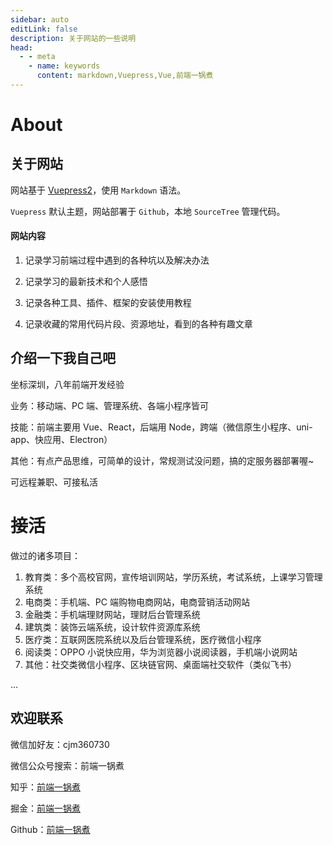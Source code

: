 ```yaml
---
sidebar: auto
editLink: false
description: 关于网站的一些说明
head:
  - - meta
    - name: keywords
      content: markdown,Vuepress,Vue,前端一锅煮
---
```


# About

## 关于网站

网站基于 [Vuepress2](https://v2.vuepress.vuejs.org/zh/guide/)，使用 `Markdown` 语法。

`Vuepress` 默认主题，网站部署于 `Github`，本地 `SourceTree` 管理代码。

#### 网站内容

1. 记录学习前端过程中遇到的各种坑以及解决办法

2. 记录学习的最新技术和个人感悟

3. 记录各种工具、插件、框架的安装使用教程

4. 记录收藏的常用代码片段、资源地址，看到的各种有趣文章

## 介绍一下我自己吧

坐标深圳，八年前端开发经验

业务：移动端、PC 端、管理系统、各端小程序皆可

技能：前端主要用 Vue、React，后端用 Node，跨端（微信原生小程序、uni-app、快应用、Electron）

其他：有点产品思维，可简单的设计，常规测试没问题，搞的定服务器部署喔~

可远程兼职、可接私活

# 接活

做过的诸多项目：

1. 教育类：多个高校官网，宣传培训网站，学历系统，考试系统，上课学习管理系统
2. 电商类：手机端、PC 端购物电商网站，电商营销活动网站
3. 金融类：手机端理财网站，理财后台管理系统
4. 建筑类：装饰云端系统，设计软件资源库系统
5. 医疗类：互联网医院系统以及后台管理系统，医疗微信小程序
6. 阅读类：OPPO 小说快应用，华为浏览器小说阅读器，手机端小说网站
7. 其他：社交类微信小程序、区块链官网、桌面端社交软件（类似飞书）

...

## 欢迎联系

微信加好友：cjm360730

微信公众号搜索：前端一锅煮

知乎：[前端一锅煮](https://www.zhihu.com/people/qian-duan-yiguo-zhu/activities)

掘金：[前端一锅煮](https://juejin.cn/user/1855631356867646/posts)

Github：[前端一锅煮](https://github.com/cjm0)
